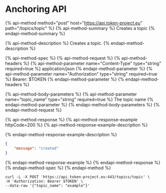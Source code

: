 # Anchoring API

{% api-method method="post" host="https://api.token-project.eu" path="/topics/topic" %}
{% api-method-summary %}
Creates a topic
{% endapi-method-summary %}

{% api-method-description %}
Creates a topic.
{% endapi-method-description %}

{% api-method-spec %}
{% api-method-request %}
{% api-method-headers %}
{% api-method-parameter name="Content-Type" type="string" required=true %}
application/json
{% endapi-method-parameter %}
{% api-method-parameter name="Authorization" type="string" required=true %}
Bearer: $TOKEN
{% endapi-method-parameter %}
{% endapi-method-headers %}

{% api-method-body-parameters %}
{% api-method-parameter name="topic_name" type="string" required=true %}
The topic name
{% endapi-method-parameter %}
{% endapi-method-body-parameters %}
{% endapi-method-request %}

{% api-method-response %}
{% api-method-response-example httpCode=200 %}
{% api-method-response-example-description %}

{% endapi-method-response-example-description %}

```json
{
    "message": "created"
}
```
{% endapi-method-response-example %}
{% endapi-method-response %}
{% endapi-method-spec %}
{% endapi-method %}

```text
curl -L -X POST 'https://api.token-project.eu:443/topics/topic' \
-H 'Authorization: Bearer $TOKEN' \
--data-raw '{"topic_name": "example"}'
```